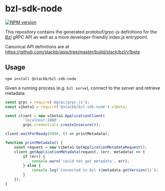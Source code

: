 # bzl-sdk-node

[![NPM version](https://img.shields.io/npm/v/@stackb/bzl-sdk-node.svg)](https://www.npmjs.com/package/@stackb/bzl-sdk-node)

This repository contains the generated protobuf/grpc-js definitions for the
[Bzl](https://build.bzl.io) gRPC API as well as a more developer-friendly
index.js entrypoint.

Canonical API definitions are at https://github.com/stackb/apis/tree/master/build/stack/bzl/v1beta

## Usage

```
npm install @stackb/bzl-sdk-node
```

Given a running process (e.g. `bzl serve`), connect to the server and retrieve metadata:

```js
const grpc = require('@grpc/grpc-js');
const v1beta1 = require('@stackb/bzl-sdk-node').v1beta;

const client = new v1beta1.ApplicationClient(
        'localhost:1080', 
        grpc.credentials.createInsecure());

client.waitForReady(4000, () => printMetadata);

function printMetadata() {
    const request = new v1beta1.GetApplicationMetadataRequest();
    client.getApplicationMetadata(request, (err, metadata) => {
        if (err) {
            console.warn('could not get metadata', err);
        } else {
            console.log(`Connected to Bzl ${metadata.getVersion()}`);
        }
    });
}
```
